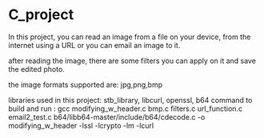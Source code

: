 # C_project

In this project, you can read an image from a file on your device, from the internet using a URL or you can email an image to it.

after reading the image, there are some filters you can apply on it and save the edited photo.

the image formats supported are: jpg,png,bmp

libraries used in this project: stb_library, libcurl, openssl, b64
command to build and run : gcc modifying_w_header.c bmp.c filters.c url_function.c email2_test.c b64/libb64-master/include/b64/cdecode.c -o modifying_w_header -lssl -lcrypto -lm -lcurl


